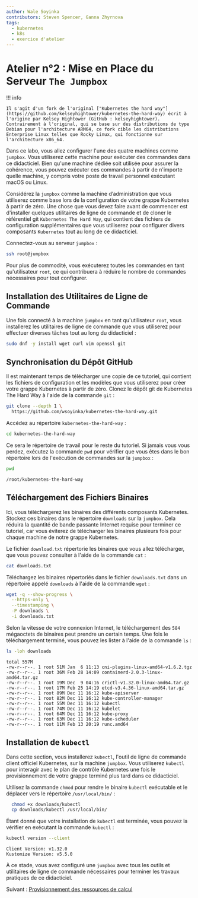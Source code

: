 ```yaml
---
author: Wale Soyinka
contributors: Steven Spencer, Ganna Zhyrnova
tags:
  - kubernetes
  - k8s
  - exercice d'atelier
---
```


# Atelier n°2 : Mise en Place du Serveur `The Jumpbox`

!!! info

    Il s'agit d'un fork de l'original ["Kubernetes the hard way"](https://github.com/kelseyhightower/kubernetes-the-hard-way) écrit à l'origine par Kelsey Hightower (GitHub : kelseyhightower). Contrairement à l'original, qui se base sur des distributions de type Debian pour l'architecture ARM64, ce fork cible les distributions Enterprise Linux telles que Rocky Linux, qui fonctionne sur l'architecture x86_64.

Dans ce labo, vous allez configurer l'une des quatre machines comme `jumpbox`. Vous utiliserez cette machine pour exécuter des commandes dans ce didacticiel. Bien qu'une machine dédiée soit utilisée pour assurer la cohérence, vous pouvez exécuter ces commandes à partir de n'importe quelle machine, y compris votre poste de travail personnel exécutant macOS ou Linux.

Considérez la `jumpbox` comme la machine d’administration que vous utiliserez comme base lors de la configuration de votre grappe Kubernetes à partir de zéro. Une chose que vous devez faire avant de commencer est d'installer quelques utilitaires de ligne de commande et de cloner le référentiel git `Kubernetes The Hard Way`, qui contient des fichiers de configuration supplémentaires que vous utiliserez pour configurer divers composants `Kubernetes` tout au long de ce didacticiel.

Connectez-vous au serveur `jumpbox` :

```bash
ssh root@jumpbox
```

Pour plus de commodité, vous exécuterez toutes les commandes en tant qu'utilisateur `root`, ce qui contribuera à réduire le nombre de commandes nécessaires pour tout configurer.

## Installation des Utilitaires de Ligne de Commande

Une fois connecté à la machine `jumpbox` en tant qu'utilisateur `root`, vous installerez les utilitaires de ligne de commande que vous utiliserez pour effectuer diverses tâches tout au long du didacticiel :

```bash
sudo dnf -y install wget curl vim openssl git
```

## Synchronisation du Dépôt GitHub

Il est maintenant temps de télécharger une copie de ce tutoriel, qui contient les fichiers de configuration et les modèles que vous utiliserez pour créer votre grappe Kubernetes à partir de zéro. Clonez le dépôt git de Kubernetes The Hard Way à l'aide de la commande `git` :

```bash
git clone --depth 1 \
  https://github.com/wsoyinka/kubernetes-the-hard-way.git
```

Accédez au répertoire `kubernetes-the-hard-way` :

```bash
cd kubernetes-the-hard-way
```

Ce sera le répertoire de travail pour le reste du tutoriel. Si jamais vous vous perdez, exécutez la commande `pwd` pour vérifier que vous êtes dans le bon répertoire lors de l'exécution de commandes sur la `jumpbox` :

```bash
pwd
```

```text
/root/kubernetes-the-hard-way
```

## Téléchargement des Fichiers Binaires

Ici, vous téléchargerez les binaires des différents composants Kubernetes. Stockez ces binaires dans le répertoire `downloads` sur la `jumpbox`. Cela réduira la quantité de bande passante Internet requise pour terminer ce tutoriel, car vous éviterez de télécharger les binaires plusieurs fois pour chaque machine de notre grappe Kubernetes.

Le fichier `download.txt` répertorie les binaires que vous allez télécharger, que vous pouvez consulter à l'aide de la commande `cat` :

```bash
cat downloads.txt
```

Téléchargez les binaires répertoriés dans le fichier `downloads.txt` dans un répertoire appelé `downloads` à l'aide de la commande `wget` :

```bash
wget -q --show-progress \
  --https-only \
  --timestamping \
  -P downloads \
  -i downloads.txt
```

Selon la vitesse de votre connexion Internet, le téléchargement des `584` mégaoctets de binaires peut prendre un certain temps. Une fois le téléchargement terminé, vous pouvez les lister à l'aide de la commande `ls` :

```bash
ls -loh downloads
```

```text
total 557M
-rw-r--r--. 1 root 51M Jan  6 11:13 cni-plugins-linux-amd64-v1.6.2.tgz
-rw-r--r--. 1 root 36M Feb 28 14:09 containerd-2.0.3-linux-amd64.tar.gz
-rw-r--r--. 1 root 19M Dec  9 04:16 crictl-v1.32.0-linux-amd64.tar.gz
-rw-r--r--. 1 root 17M Feb 25 14:19 etcd-v3.4.36-linux-amd64.tar.gz
-rw-r--r--. 1 root 89M Dec 11 16:12 kube-apiserver
-rw-r--r--. 1 root 82M Dec 11 16:12 kube-controller-manager
-rw-r--r--. 1 root 55M Dec 11 16:12 kubectl
-rw-r--r--. 1 root 74M Dec 11 16:12 kubelet
-rw-r--r--. 1 root 64M Dec 11 16:12 kube-proxy
-rw-r--r--. 1 root 63M Dec 11 16:12 kube-scheduler
-rw-r--r--. 1 root 11M Feb 13 20:19 runc.amd64
```

## Installation de `kubectl`

Dans cette section, vous installerez `kubectl`, l'outil de ligne de commande client officiel Kubernetes, sur la machine `jumpbox`. Vous utiliserez `kubectl` pour interagir avec le plan de contrôle Kubernetes une fois le provisionnement de votre grappe terminé plus tard dans ce didacticiel.

Utilisez la commande `chmod` pour rendre le binaire `kubectl` exécutable et le déplacer vers le répertoire `/usr/local/bin/` :

```bash
  chmod +x downloads/kubectl
  cp downloads/kubectl /usr/local/bin/
```

Étant donné que votre installation de `kubectl` est terminée, vous pouvez la vérifier en exécutant la commande `kubectl` :

```bash
kubectl version --client
```

```text
Client Version: v1.32.0
Kustomize Version: v5.5.0
```

À ce stade, vous avez configuré une `jumpbox` avec tous les outils et utilitaires de ligne de commande nécessaires pour terminer les travaux pratiques de ce didacticiel.

Suivant : [Provisionnement des ressources de calcul](lab3-compute-resources.md)
